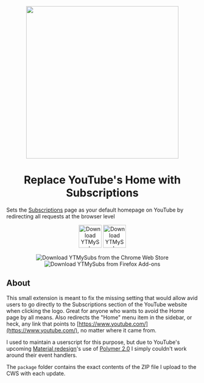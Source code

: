 <p align="center"><img src="https://github.com/SeinopSys/ytmysubs-chrome/raw/master/screenshot.png" width="400px"></p>
<h1 align="center">Replace YouTube's Home with Subscriptions</h1>

Sets the [Subscriptions](https://www.youtube.com/feed/subscriptions) page as your default homepage on YouTube by redirecting all requests at the browser level

<p align="center"><a href="https://chrome.google.com/webstore/detail/replace-youtubes-home-wit/nfffnooajndeeejgejfkbphjocpkblog"><img src="https://storage.googleapis.com/chrome-gcs-uploader.appspot.com/image/WlD8wC6g8khYWPJUsQceQkhXSlv1/iNEddTyWiMfLSwFD6qGq.png" height="60" alt="Download YTMySubs from the Chrome Web Store"></a> <a href="https://addons.mozilla.org/en-US/firefox/addon/ytmysubs/"><img src="https://addons.cdn.mozilla.net/static/img/addons-buttons/AMO-button_1.png" height="60" alt="Download YTMySubs from Firefox Add-ons"></a></p>

<p align="center"><img alt="Download YTMySubs from the Chrome Web Store" src="https://img.shields.io/chrome-web-store/v/nfffnooajndeeejgejfkbphjocpkblog"> <img alt="Download YTMySubs from Firefox Add-ons" src="https://img.shields.io/amo/v/ytmysubs"></p>

## About

This small extension is meant to fix the missing setting that would allow avid users to go directly to the Subscriptions section of the YouTube website when clicking the logo. Great for anyone who wants to avoid the Home page by all means. Also redirects the "Home" menu item in the sidebar, or heck, any link that points to [https://www.youtube.com/](https://www.youtube.com/), no matter where it came from.

I used to maintain a userscript for this purpose, but due to YouTube's upcoming [Material redesign](https://www.reddit.com/r/google/comments/652obk/youtube_now_has_a_dark_mode_builtin/)'s use of [Polymer 2.0](https://www.polymer-project.org/) I simply couldn't work around their event handlers.

The `package` folder contains the exact contents of the ZIP file I upload to the CWS with each update.
